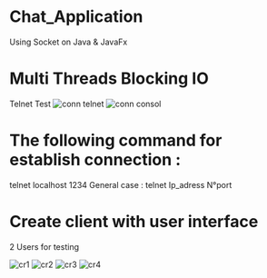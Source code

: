 # Chat_Application
Using Socket on Java & JavaFx
# Multi Threads Blocking IO
Telnet Test
![conn telnet](https://user-images.githubusercontent.com/110602716/229302229-c06e9e75-1b3d-4fb8-b52e-546f54cc5847.png)
![conn consol](https://user-images.githubusercontent.com/110602716/229302251-6c70e44a-e5cc-49be-b1f3-9ba1bbf11bd4.png)

# The following command for establish connection :
telnet localhost 1234 
General case : telnet  Ip_adress  N°port

# Create client with user interface
2 Users for testing

![cr1](https://user-images.githubusercontent.com/110602716/229304301-2d6d19b0-9a77-4505-8d83-781cd21e3683.png)
![cr2](https://user-images.githubusercontent.com/110602716/229304303-5bb49b02-11b2-41ea-84ea-04e02fbc7b12.png)
![cr3](https://user-images.githubusercontent.com/110602716/229304306-3f2c114e-19e1-4130-b5cb-3ead28b7d7df.png)
![cr4](https://user-images.githubusercontent.com/110602716/229304307-6657f80a-f8d3-4d73-b4ed-d513a782d991.png)
